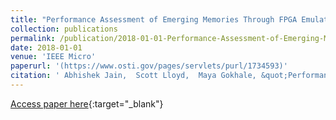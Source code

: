 ```yaml
---
title: "Performance Assessment of Emerging Memories Through FPGA Emulation"
collection: publications
permalink: /publication/2018-01-01-Performance-Assessment-of-Emerging-Memories-Through-FPGA-Emulation
date: 2018-01-01
venue: 'IEEE Micro'
paperurl: '(https://www.osti.gov/pages/servlets/purl/1734593)'
citation: ' Abhishek Jain,  Scott Lloyd,  Maya Gokhale, &quot;Performance Assessment of Emerging Memories Through FPGA Emulation.&quot; IEEE Micro, 2018.'
---
```

[Access paper here]((https://www.osti.gov/pages/servlets/purl/1734593)){:target="_blank"}
